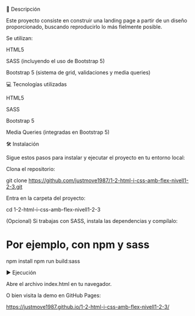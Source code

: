 📄 Descripción

Este proyecto consiste en construir una landing page a partir de un diseño proporcionado, buscando reproducirlo lo más fielmente posible.

Se utilizan:

HTML5

SASS (incluyendo el uso de Bootstrap 5)

Bootstrap 5 (sistema de grid, validaciones y media queries)

💻 Tecnologías utilizadas

HTML5

SASS

Bootstrap 5

Media Queries (integradas en Bootstrap 5)

🛠️ Instalación

Sigue estos pasos para instalar y ejecutar el proyecto en tu entorno local:

Clona el repositorio:

git clone https://github.com/justmove1987/1-2-html-i-css-amb-flex-nivell1-2-3.git

Entra en la carpeta del proyecto:

cd 1-2-html-i-css-amb-flex-nivell1-2-3

(Opcional) Si trabajas con SASS, instala las dependencias y compílalo:

# Por ejemplo, con npm y sass
npm install
npm run build:sass

▶️ Ejecución

Abre el archivo index.html en tu navegador.

O bien visita la demo en GitHub Pages:

https://justmove1987.github.io/1-2-html-i-css-amb-flex-nivell1-2-3/




